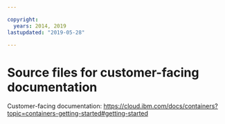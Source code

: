 ```yaml
---

copyright:
  years: 2014, 2019
lastupdated: "2019-05-28"

---
```



# Source files for customer-facing documentation

Customer-facing documentation: https://cloud.ibm.com/docs/containers?topic=containers-getting-started#getting-started


